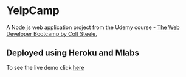 # YelpCamp

A Node.js web application project from the Udemy course - [The Web Developer Bootcamp by Colt Steele.](https://www.udemy.com/the-web-developer-bootcamp/)

## Deployed using Heroku and Mlabs

To see the live demo click [here](https://www.udemy.com/the-web-developer-bootcamp/)


